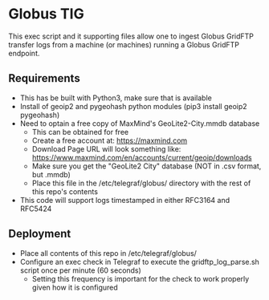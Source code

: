 # Globus TIG
This exec script and it supporting files allow one to ingest Globus GridFTP transfer logs from a machine (or machines) running a Globus GridFTP endpoint.  

## Requirements
- This has be built with Python3, make sure that is available
- Install of geoip2 and pygeohash python modules (pip3 install geoip2 pygeohash)
- Need to optain a free copy of MaxMind's GeoLite2-City.mmdb database
	- This can be obtained for free
	- Create a free account at: https://maxmind.com
	- Download Page URL will look something like: https://www.maxmind.com/en/accounts/current/geoip/downloads
	- Make sure you get the "GeoLite2 City" database (NOT in .csv format, but .mmdb)
	- Place this file in the /etc/telegraf/globus/ directory with the rest of this repo's contents
- This code will support logs timestamped in either RFC3164 and RFC5424

## Deployment
- Place all contents of this repo in /etc/telegraf/globus/
- Configure an exec check in Telegraf to execute the gridftp_log_parse.sh script once per minute (60 seconds)
	- Setting this frequency is important for the check to work properly given how it is configured
